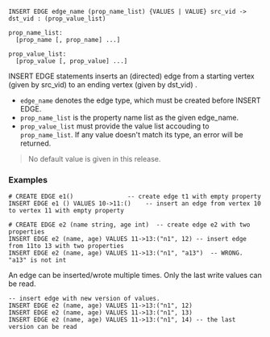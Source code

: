 ```
INSERT EDGE edge_name (prop_name_list) {VALUES | VALUE} src_vid -> dst_vid : (prop_value_list)

prop_name_list:
  [prop_name [, prop_name] ...]

prop_value_list:
  [prop_value [, prop_value] ...]
```
INSERT EDGE statements inserts an (directed) edge from a starting vertex (given by src_vid) to an ending vertex (given by dst_vid) . 
* `edge_name` denotes the edge type, which must be created before INSERT EDGE.
* `prop_name_list` is the property name list as the given edge_name.
* `prop_value_list` must provide the value list accouding to `prop_name_list`. If any value doesn't match its type, an error will be returned.
>No default value is given in this release.
### Examples
```
# CREATE EDGE e1()               -- create edge t1 with empty property
INSERT EDGE e1 () VALUES 10->11:()    -- insert an edge from vertex 10 to vertex 11 with empty property
```

```
# CREATE EDGE e2 (name string, age int)  -- create edge e2 with two properties
INSERT EDGE e2 (name, age) VALUES 11->13:("n1", 12) -- insert edge from 11to 13 with two properties
INSERT EDGE e2 (name, age) VALUES 11->13:("n1", "a13")  -- WRONG. "a13" is not int
```
An edge can be inserted/wrote multiple times. Only the last write values can be read.
```
-- insert edge with new version of values. 
INSERT EDGE e2 (name, age) VALUES 11->13:("n1", 12) 
INSERT EDGE e2 (name, age) VALUES 11->13:("n1", 13) 
INSERT EDGE e2 (name, age) VALUES 11->13:("n1", 14) -- the last version can be read
```

